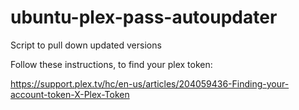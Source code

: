 # ubuntu-plex-pass-autoupdater

Script to pull down updated versions

Follow these instructions, to find your plex token:

https://support.plex.tv/hc/en-us/articles/204059436-Finding-your-account-token-X-Plex-Token
